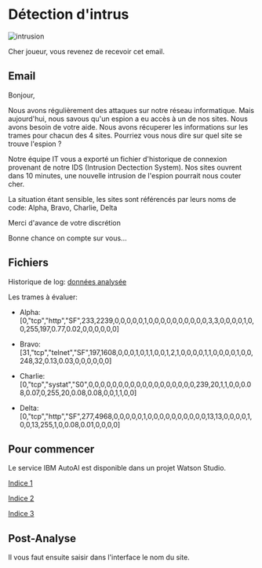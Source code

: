 # Détection d'intrus

![intrusion](https://github.com/vperrinfr/network_intrusion/blob/master/images/intrusion.png)

Cher joueur, vous revenez de recevoir cet email.

## Email

Bonjour,

Nous avons régulièrement des attaques sur notre réseau informatique. Mais aujourd'hui, nous savous qu'un espion a eu accès 
à un de nos sites. Nous avons besoin de votre aide. Nous avons récuperer les informations sur les trames pour chacun des 4 sites.
Pourriez vous nous dire sur quel site se trouve l'espion ? 

Notre équipe IT vous a exporté un fichier d'historique de connexion provenant de notre IDS (Intrusion Dectection System).
Nos sites ouvrent dans 10 minutes, une nouvelle intrusion de l'espion pourrait nous couter cher.

La situation étant sensible, les sites sont référencés par leurs noms de code: Alpha, Bravo, Charlie, Delta

Merci d'avance de votre discrétion

Bonne chance on compte sur vous...

## Fichiers

Historique de log: [données analysée](https://github.com/vperrinfr/network_intrusion/blob/master/data/Train_data.csv)

Les trames à évaluer: 

- Alpha: [0,"tcp","http","SF",233,2239,0,0,0,0,0,1,0,0,0,0,0,0,0,0,0,0,3,3,0,0,0,0,1,0,0,255,197,0.77,0.02,0,0,0,0,0,0]

- Bravo: [31,"tcp","telnet","SF",197,1608,0,0,0,1,0,1,1,0,0,1,2,1,0,0,0,0,1,1,0,0,0,0,1,0,0,248,32,0.13,0.03,0,0,0,0,0,0]

- Charlie: [0,"tcp","systat","S0",0,0,0,0,0,0,0,0,0,0,0,0,0,0,0,0,0,0,239,20,1,1,0,0,0.08,0.07,0,255,20,0.08,0.08,0,0,1,1,0,0]

- Delta: [0,"tcp","http","SF",277,4968,0,0,0,0,0,1,0,0,0,0,0,0,0,0,0,0,13,13,0,0,0,0,1,0,0,13,255,1,0,0.08,0.01,0,0,0,0]

## Pour commencer

Le service IBM AutoAI est disponible dans un projet Watson Studio.

[Indice 1](https://github.com/vperrinfr/network_intrusion/blob/master/indice1.md)

[Indice 2](https://github.com/vperrinfr/network_intrusion/blob/master/indice2.md)

[Indice 3](https://github.com/vperrinfr/network_intrusion/blob/master/indice3.md)

## Post-Analyse

Il vous faut ensuite saisir dans l'interface le nom du site.












